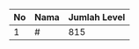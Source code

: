 | No | Nama            | Jumlah Level |
|----|-----------------|--------------|
| 1  | #    |    815        |
